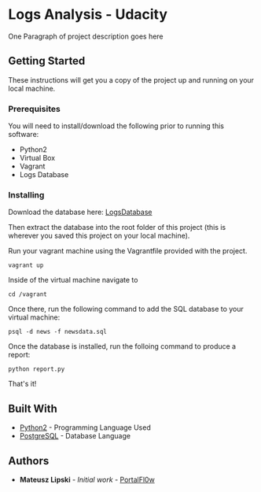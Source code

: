 # Logs Analysis - Udacity

One Paragraph of project description goes here

## Getting Started

These instructions will get you a copy of the project up and running on your local machine.

### Prerequisites

You will need to install/download the following prior to running this software:

* Python2
* Virtual Box
* Vagrant
* Logs Database

### Installing

Download the database here:
[LogsDatabase](https://d17h27t6h515a5.cloudfront.net/topher/2016/August/57b5f748_newsdata/newsdata.zip)

Then extract the database into the root folder of this project (this is wherever you saved this project on your local machine).

Run your vagrant machine using the Vagrantfile provided with the project.

```
vagrant up
```

Inside of the virtual machine navigate to

```
cd /vagrant
```

Once there, run the following command to add the SQL database to your virtual machine:

```
psql -d news -f newsdata.sql
```

Once the database is installed, run the folloing command to produce a report:

```
python report.py
```

That's it!

## Built With

* [Python2](http://www.dropwizard.io/1.0.2/docs/) - Programming Language Used
* [PostgreSQL](https://maven.apache.org/) - Database Language

## Authors

* **Mateusz Lipski** - *Initial work* - [PortalFl0w](https://github.com/PortalFl0w)
